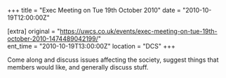+++
title = "Exec Meeting on Tue 19th October 2010"
date = "2010-10-19T12:00:00Z"

[extra]
original = "https://uwcs.co.uk/events/exec-meeting-on-tue-19th-october-2010-1474489042199/"    
ent_time = "2010-10-19T13:00:00Z"
location = "DCS"
+++

Come along and discuss issues affecting the society, suggest things that members would like, and generally discuss stuff.

